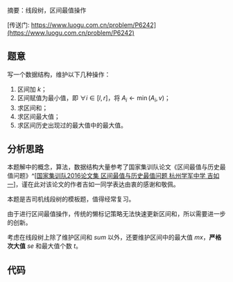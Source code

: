 摘要：线段树，区间最值操作

[传送门: https://www.luogu.com.cn/problem/P6242](https://www.luogu.com.cn/problem/P6242)

## 题意

写一个数据结构，维护以下几种操作：

1. 区间加 $k$；
2. 区间赋值为最小值，即 $\forall i \in [l, r]$，将 $A_i \leftarrow \min(A_i, v)$；
3. 求区间和；
4. 求区间最大值；
5. 求区间历史出现过的最大值中的最大值。

## 分析思路

本题解中的概念，算法，数据结构大量参考了国家集训队论文《区间最值与历史最值问题》^[[国家集训队2016论文集 区间最值与历史最值问题 杭州学军中学 吉如一](https://github.com/enkerewpo/OI-Public-Library/blob/master/IOI%E4%B8%AD%E5%9B%BD%E5%9B%BD%E5%AE%B6%E5%80%99%E9%80%89%E9%98%9F%E8%AE%BA%E6%96%87/%E5%9B%BD%E5%AE%B6%E9%9B%86%E8%AE%AD%E9%98%9F2016%E8%AE%BA%E6%96%87%E9%9B%86.pdf#page=103)]，谨在此对该论文的作者吉如一同学表达由衷的感谢和敬佩。

本题是吉司机线段树的模板题，值得经常复习。

由于进行区间最值操作，传统的懒标记策略无法快速更新区间和，所以需要进一步的创新。

考虑在线段树上除了维护区间和 $sum$ 以外，还要维护区间中的最大值 $mx$，**严格次大值** $se$ 和最大值个数 $t$。



## 代码

```cpp
```